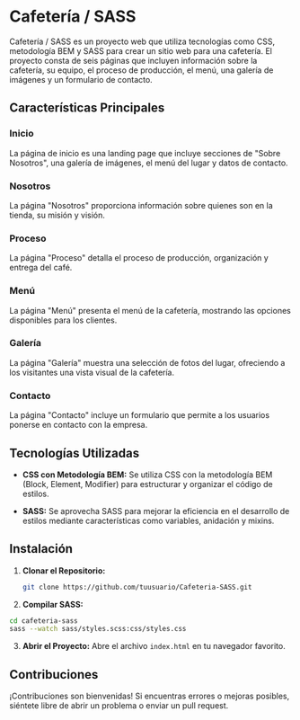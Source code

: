 # Cafetería / SASS

Cafetería / SASS es un proyecto web que utiliza tecnologías como CSS, metodología BEM y SASS para crear un sitio web para una cafetería. El proyecto consta de seis páginas que incluyen información sobre la cafetería, su equipo, el proceso de producción, el menú, una galería de imágenes y un formulario de contacto.

## Características Principales

### Inicio

La página de inicio es una landing page que incluye secciones de "Sobre Nosotros", una galería de imágenes, el menú del lugar y datos de contacto.

### Nosotros

La página "Nosotros" proporciona información sobre quienes son en la tienda, su misión y visión.

### Proceso

La página "Proceso" detalla el proceso de producción, organización y entrega del café.

### Menú

La página "Menú" presenta el menú de la cafetería, mostrando las opciones disponibles para los clientes.

### Galería

La página "Galería" muestra una selección de fotos del lugar, ofreciendo a los visitantes una vista visual de la cafetería.

### Contacto

La página "Contacto" incluye un formulario que permite a los usuarios ponerse en contacto con la empresa.

## Tecnologías Utilizadas

- **CSS con Metodología BEM:** Se utiliza CSS con la metodología BEM (Block, Element, Modifier) para estructurar y organizar el código de estilos.

- **SASS:** Se aprovecha SASS para mejorar la eficiencia en el desarrollo de estilos mediante características como variables, anidación y mixins.



## Instalación

1. **Clonar el Repositorio:**
   ```bash
   git clone https://github.com/tuusuario/Cafeteria-SASS.git
   ```

2. **Compilar SASS:**
```sh
cd cafeteria-sass
sass --watch sass/styles.scss:css/styles.css
```

3. **Abrir el Proyecto:** Abre el archivo `index.html` en tu navegador favorito.  

## Contribuciones

¡Contribuciones son bienvenidas! Si encuentras errores o mejoras posibles, siéntete libre de abrir un problema o enviar un pull request.